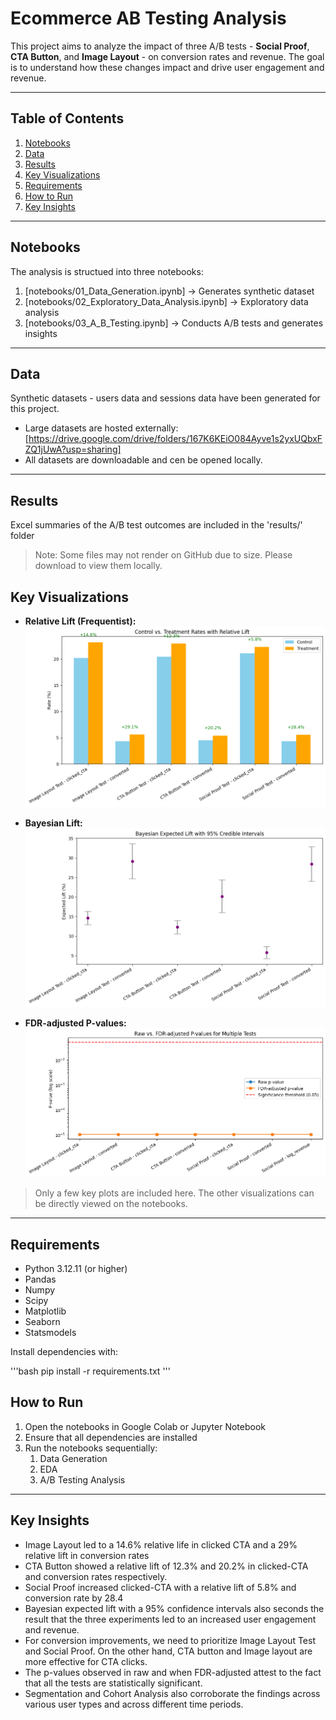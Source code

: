 # Ecommerce AB Testing Analysis


This project aims to analyze the impact of three A/B tests - **Social Proof**, **CTA Button**, and **Image Layout** - on conversion rates and revenue. The goal is to understand how these changes impact and drive user engagement and revenue.

---

## Table of Contents 
1. [Notebooks](#notebooks)
2. [Data](#data)
3. [Results](#results)
4. [Key Visualizations](#key-visualizations)
5. [Requirements](#requirements)
6. [How to Run](#how-to-run)
7. [Key Insights](#key-insights)

--- 

## Notebooks

The analysis is structued into three notebooks: 
1. [notebooks/01_Data_Generation.ipynb] -> Generates synthetic dataset
2. [notebooks/02_Exploratory_Data_Analysis.ipynb] -> Exploratory data analysis
3. [notebooks/03_A_B_Testing.ipynb] -> Conducts A/B tests and generates insights

--- 

## Data 

Synthetic datasets - users data and sessions data have been generated for this project. 

- Large datasets are hosted externally: [https://drive.google.com/drive/folders/167K6KEiO084Ayve1s2yxUQbxFZQ1jUwA?usp=sharing] 
- All datasets are downloadable and cen be opened locally.

---
 
## Results 

Excel summaries of the A/B test outcomes are included in the 'results/' folder

> Note: Some files may not render on GitHub due to size. Please download to view them locally.

## Key Visualizations 

- **Relative Lift (Frequentist):**
![Relative Lift](images/1-Relative-Lift.png)

- **Bayesian Lift:**
![Bayesian Lift](images/2-Bayesian-Lift.png)

- **FDR-adjusted P-values:**
![FDR vs Raw](images/3-FDR-multiple-tests.png)

 > Only a few key plots are included here. The other visualizations can be directly viewed on the notebooks.

--- 

## Requirements 

- Python 3.12.11 (or higher)
- Pandas
- Numpy
- Scipy
- Matplotlib
- Seaborn
- Statsmodels

Install dependencies with: 

'''bash
pip install -r requirements.txt 
'''

## How to Run 

1. Open the notebooks in Google Colab or Jupyter Notebook
2. Ensure that all dependencies are installed
3. Run the notebooks sequentially:
   1. Data Generation
   2. EDA
   3. A/B Testing Analysis


--- 

## Key Insights 

* Image Layout led to a 14.6% relative life in clicked CTA and a 29% relative lift in conversion rates
* CTA Button showed a relative lift of 12.3% and 20.2% in clicked-CTA and conversion rates respectively.
* Social Proof increased clicked-CTA with a relative lift of 5.8% and conversion rate by 28.4
* Bayesian expected lift with a 95% confidence intervals also seconds the result that the three experiments led to an increased user engagement and revenue.
* For conversion improvements, we need to prioritize Image Layout Test and Social Proof. On the other hand, CTA button and Image layout are more effective for CTA clicks.
* The p-values observed in raw and when FDR-adjusted attest to the fact that all the tests are statistically significant.
* Segmentation and Cohort Analysis also corroborate the findings across various user types and across different time periods. 



